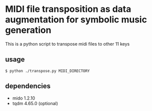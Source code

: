 # MIDI file transposition as data augmentation for symbolic music generation
This is a python script to transpose midi files to other 11 keys

## usage
```
$ python ./transpose.py MIDI_DIRECTORY
```
## dependencies
- mido 1.2.10
- tqdm 4.65.0 (optional)
